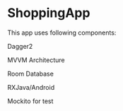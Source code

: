 # ShoppingApp
 
This app uses following components:

Dagger2

MVVM Architecture

Room Database

RXJava/Android

Mockito for test



